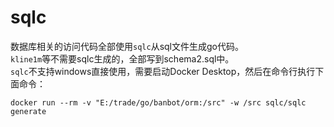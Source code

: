 # sqlc
数据库相关的访问代码全部使用`sqlc`从sql文件生成go代码。  
`kline1m`等不需要sqlc生成的，全部写到schema2.sql中。  
`sqlc`不支持windows直接使用，需要启动Docker Desktop，然后在命令行执行下面命令：
```shell
docker run --rm -v "E:/trade/go/banbot/orm:/src" -w /src sqlc/sqlc generate
```
